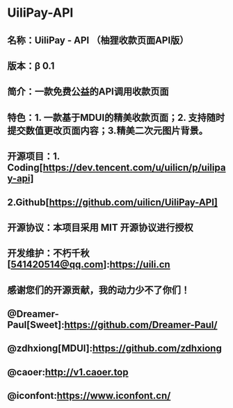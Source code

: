 # UiliPay-API
## 名称：UiliPay - API （柚狸收款页面API版）
## 版本：β 0.1
## 简介：一款免费公益的API调用收款页面
## 特色：1. 一款基于MDUI的精美收款页面；2. 支持随时提交数值更改页面内容；3.精美二次元图片背景。
## 开源项目：1. Coding[https://dev.tencent.com/u/uilicn/p/uilipay-api]
## 2.Github[https://github.com/uilicn/UiliPay-API]
## 开源协议：本项目采用 MIT 开源协议进行授权
## 开发维护：不朽千秋[541420514@qq.com]:https://uili.cn
## 感谢您们的开源贡献，我的动力少不了你们！
## @Dreamer-Paul[Sweet]:https://github.com/Dreamer-Paul/  
## @zdhxiong[MDUI]:https://github.com/zdhxiong
## @caoer:http://v1.caoer.top
## @iconfont:https://www.iconfont.cn/
